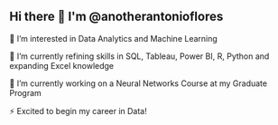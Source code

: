 ## Hi there 👋 I'm @anotherantonioflores

👀 I’m interested in Data Analytics and Machine Learning

🌱 I’m currently refining skills in SQL, Tableau, Power BI, R, Python and expanding Excel knowledge

🔭 I’m currently working on a Neural Networks Course at my Graduate Program

⚡ Excited to begin my career in Data!
